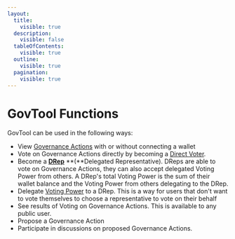 ```yaml
---
layout:
  title:
    visible: true
  description:
    visible: false
  tableOfContents:
    visible: true
  outline:
    visible: true
  pagination:
    visible: true
---
```


# GovTool Functions

GovTool can be used in the following ways:

* View [Governance Actions](governance-actions/) with or without connecting a wallet
* Vote on Governance Actions directly by becoming a [Direct Voter](direct-voting.md).
* Become a [**DRep**](../../../faqs/what-is-a-drep.md) **(**Delegated Representative). DReps are able to vote on Governance Actions, they can also accept delegated Voting Power from others. A DRep's total Voting Power is the sum of their wallet balance and the Voting Power from others delegating to the DRep.
* Delegate [Voting Power](../../../faqs/what-is-voting-power.md) to a DRep. This is a way for users that don't want to vote themselves to choose a representative to vote on their behalf
* See results of Voting on Governance Actions. This is available to any public user.
* Propose a Governance Action&#x20;
* Participate in discussions on proposed Governance Actions.
